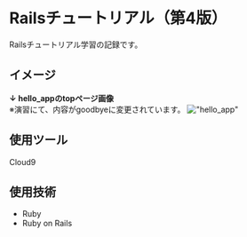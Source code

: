 # Railsチュートリアル（第4版）
Railsチュートリアル学習の記録です。

## イメージ

**↓ hello_appのtopページ画像**<br>
※演習にて、内容がgoodbyeに変更されています。
!["hello_app"](https://user-images.githubusercontent.com/86041660/148353647-4720dfa7-18da-4e39-bc25-1b736cafa1eb.png)

## 使用ツール
Cloud9

## 使用技術
- Ruby
- Ruby on Rails

